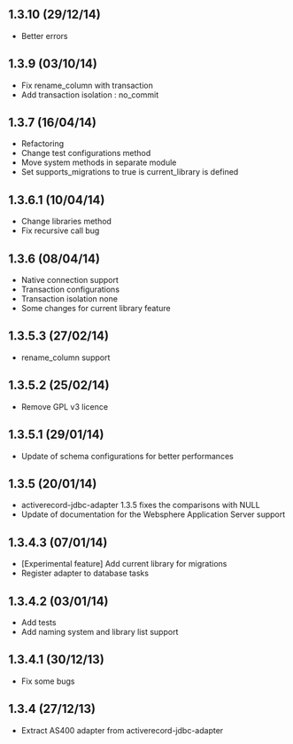 ## 1.3.10 (29/12/14)
- Better errors

## 1.3.9 (03/10/14)
- Fix rename_column with transaction
- Add transaction isolation : no_commit

## 1.3.7 (16/04/14)
- Refactoring
- Change test configurations method
- Move system methods in separate module
- Set supports_migrations to true is current_library is defined

## 1.3.6.1 (10/04/14)
- Change libraries method
- Fix recursive call bug

## 1.3.6 (08/04/14)
- Native connection support
- Transaction configurations
- Transaction isolation none
- Some changes for current library feature

## 1.3.5.3 (27/02/14)
- rename_column support

## 1.3.5.2 (25/02/14)
- Remove GPL v3 licence

## 1.3.5.1 (29/01/14)
- Update of schema configurations for better performances

## 1.3.5 (20/01/14)
- activerecord-jdbc-adapter 1.3.5 fixes the comparisons with NULL
- Update of documentation for the Websphere Application Server support

## 1.3.4.3 (07/01/14)
- [Experimental feature] Add current library for migrations
- Register adapter to database tasks

## 1.3.4.2 (03/01/14)
- Add tests
- Add naming system and library list support

## 1.3.4.1 (30/12/13)
- Fix some bugs

## 1.3.4 (27/12/13)
- Extract AS400 adapter from activerecord-jdbc-adapter
